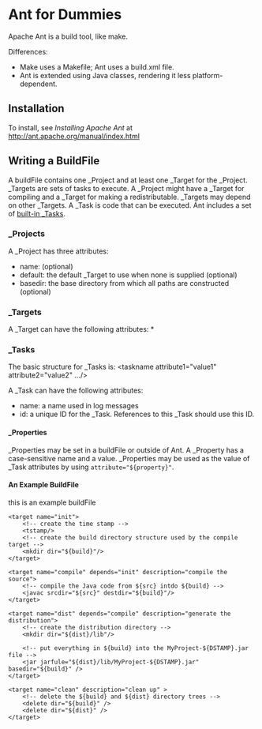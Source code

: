 Ant for Dummies
===============

Apache Ant is a build tool, like make.

Differences:
* Make uses a Makefile; Ant uses a build.xml file.
* Ant is extended using Java classes, rendering it less platform-dependent.

## Installation
To install, see _Installing Apache Ant_ at http://ant.apache.org/manual/index.html

## Writing a BuildFile
A buildFile contains one _Project and at least one _Target for the _Project.
_Targets are sets of tasks to execute. A _Project might have a _Target for compiling and a _Target for making a redistributable. _Targets may depend on other _Targets.
A _Task is code that can be executed. Ant includes a set of [built-in _Tasks](http://ant.apache.org/manual/tasklist.html).

### _Projects
A _Project has three attributes:
* name: (optional)
* default: the default _Target to use when none is supplied (optional)
* basedir: the base directory from which all paths are constructed (optional)

### _Targets
A _Target can have the following attributes:
*

### _Tasks
The basic structure for _Tasks is:
	<taskname attribute1="value1" attribute2="value2" .../>

A _Task can have the following attributes:
* name: a name used in log messages
* id: a unique ID for the _Task. References to this _Task should use this ID.

#### _Properties
_Properties may be set in a buildFile or outside of Ant. A _Property has a case-sensitive name and a value. 
_Properties may be used as the value of _Task attributes by using `attribute="${property}"`.

#### An Example BuildFile

<project name="MyProject" default="dist" basedir=".">
	<description>
		this is an example buildFile
	</description>
	<!-- set global properties for the build -->
	<property name="src" location="src" />
	<property name="build" location="build" />
	<property name="dist" location="dist" />
	
	<target name="init">
		<!-- create the time stamp -->
		<tstamp/>
		<!-- create the build directory structure used by the compile target -->
		<mkdir dir="${build}"/>
	</target>
	
	<target name="compile" depends="init" description="compile the source">
		<!-- compile the Java code from ${src} intdo ${build} -->
		<javac srcdir="${src}" destdir="${build}"/>
	</target>

	<target name="dist" depends="compile" description="generate the distribution">
		<!-- create the distribution directory -->
		<mkdir dir="${dist}/lib"/>
		
		<!-- put everything in ${build} into the MyProject-${DSTAMP}.jar file -->
		<jar jarfule="${dist}/lib/MyProject-${DSTAMP}.jar" basedir="${build}" />
	</target>

	<target name="clean" description="clean up" >
		<!-- delete the ${build} and ${dist} directory trees -->
		<delete dir="${build}" />
		<delete dir="${dist}" />
	</target>
</project>
